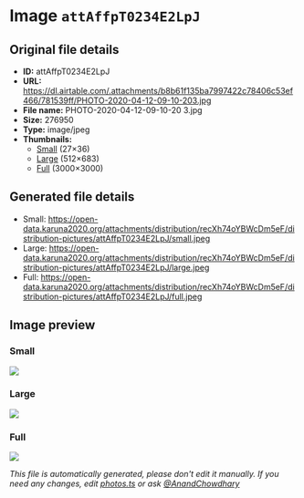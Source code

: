 # Image `attAffpT0234E2LpJ`

## Original file details

- **ID:** attAffpT0234E2LpJ
- **URL:** https://dl.airtable.com/.attachments/b8b61f135ba7997422c78406c53ef466/781539ff/PHOTO-2020-04-12-09-10-203.jpg
- **File name:** PHOTO-2020-04-12-09-10-20 3.jpg
- **Size:** 276950
- **Type:** image/jpeg
- **Thumbnails:**
  - [Small](https://dl.airtable.com/.attachmentThumbnails/ce1e2990452cbaeaa52271b8df7853be/87f3bc50) (27×36)
  - [Large](https://dl.airtable.com/.attachmentThumbnails/904f9d819daea2e94c39c75b93f191f7/883e2965) (512×683)
  - [Full](https://dl.airtable.com/.attachmentThumbnails/277a78a466bc68c5b40e274fb55322ab/52f8167d) (3000×3000)

## Generated file details

- Small: https://open-data.karuna2020.org/attachments/distribution/recXh74oYBWcDm5eF/distribution-pictures/attAffpT0234E2LpJ/small.jpeg
- Large: https://open-data.karuna2020.org/attachments/distribution/recXh74oYBWcDm5eF/distribution-pictures/attAffpT0234E2LpJ/large.jpeg
- Full: https://open-data.karuna2020.org/attachments/distribution/recXh74oYBWcDm5eF/distribution-pictures/attAffpT0234E2LpJ/full.jpeg

## Image preview

### Small

![](https://open-data.karuna2020.org/attachments/distribution/recXh74oYBWcDm5eF/distribution-pictures/attAffpT0234E2LpJ/small.jpeg)

### Large

![](https://open-data.karuna2020.org/attachments/distribution/recXh74oYBWcDm5eF/distribution-pictures/attAffpT0234E2LpJ/large.jpeg)

### Full

![](https://open-data.karuna2020.org/attachments/distribution/recXh74oYBWcDm5eF/distribution-pictures/attAffpT0234E2LpJ/full.jpeg)

_This file is automatically generated, please don't edit it manually. If you need any changes, edit [photos.ts](/photos.ts) or ask [@AnandChowdhary](https://github.com/AnandChowdhary)_
